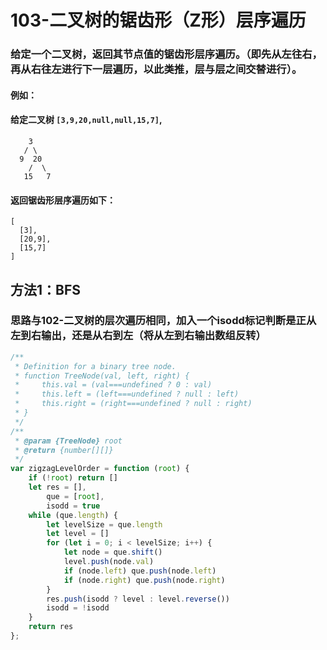 # 103-二叉树的锯齿形（Z形）层序遍历

### 给定一个二叉树，返回其节点值的锯齿形层序遍历。（即先从左往右，再从右往左进行下一层遍历，以此类推，层与层之间交替进行）。

#### 例如：
#### 给定二叉树 `[3,9,20,null,null,15,7]`,

```
    3
   / \
  9  20
    /  \
   15   7
```

#### 返回锯齿形层序遍历如下：

```
[
  [3],
  [20,9],
  [15,7]
]
```



## 方法1：BFS

### 思路与102-二叉树的层次遍历相同，加入一个isodd标记判断是正从左到右输出，还是从右到左（将从左到右输出数组反转）

```js
/**
 * Definition for a binary tree node.
 * function TreeNode(val, left, right) {
 *     this.val = (val===undefined ? 0 : val)
 *     this.left = (left===undefined ? null : left)
 *     this.right = (right===undefined ? null : right)
 * }
 */
/**
 * @param {TreeNode} root
 * @return {number[][]}
 */
var zigzagLevelOrder = function (root) {
    if (!root) return []
    let res = [],
        que = [root],
        isodd = true
    while (que.length) {
        let levelSize = que.length
        let level = []
        for (let i = 0; i < levelSize; i++) {
            let node = que.shift()
            level.push(node.val)
            if (node.left) que.push(node.left)
            if (node.right) que.push(node.right)
        }
        res.push(isodd ? level : level.reverse())
        isodd = !isodd
    }
    return res
};
```

